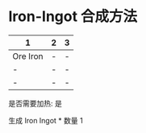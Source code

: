 # Iron-Ingot 合成方法

|1|2|3|
|----|-----|-----|
|Ore Iron|-|-|
|-|-|-|
|-|-|-|

是否需要加热: 是

生成 Iron Ingot \* 数量 1
<br/> <br/> <br/> 

